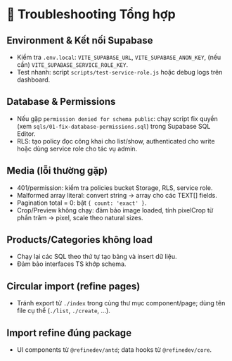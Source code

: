 # 🔧 Troubleshooting Tổng hợp

## Environment & Kết nối Supabase
- Kiểm tra `.env.local`: `VITE_SUPABASE_URL`, `VITE_SUPABASE_ANON_KEY`, (nếu cần) `VITE_SUPABASE_SERVICE_ROLE_KEY`.
- Test nhanh: script `scripts/test-service-role.js` hoặc debug logs trên dashboard.

## Database & Permissions
- Nếu gặp `permission denied for schema public`: chạy script fix quyền (xem `sqls/01-fix-database-permissions.sql`) trong Supabase SQL Editor.
- RLS: tạo policy đọc công khai cho list/show, authenticated cho write hoặc dùng service role cho tác vụ admin.

## Media (lỗi thường gặp)
- 401/permission: kiểm tra policies bucket Storage, RLS, service role.
- Malformed array literal: convert string → array cho các TEXT[] fields.
- Pagination total = 0: bật `{ count: 'exact' }`.
- Crop/Preview không chạy: đảm bảo image loaded, tính pixelCrop từ phần trăm → pixel, scale theo natural sizes.

## Products/Categories không load
- Chạy lại các SQL theo thứ tự tạo bảng và insert dữ liệu.
- Đảm bảo interfaces TS khớp schema.

## Circular import (refine pages)
- Tránh export từ `./index` trong cùng thư mục component/page; dùng tên file cụ thể (`./list`, `./create`, ...).

## Import refine đúng package
- UI components từ `@refinedev/antd`; data hooks từ `@refinedev/core`.







